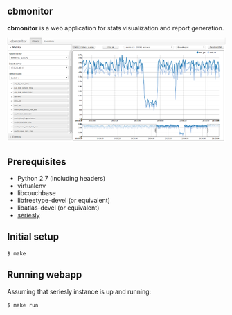 cbmonitor
---------

**cbmonitor** is a web application for stats visualization and report generation.

![](docs/charts.png)

Prerequisites
-------------

* Python 2.7 (including headers)
* virtualenv
* libcouchbase
* libfreetype-devel (or equivalent)
* libatlas-devel (or equivalent)
* [seriesly](https://github.com/dustin/seriesly)

Initial setup
-------------

    $ make

Running webapp
--------------

Assuming that seriesly instance is up and running:

    $ make run

